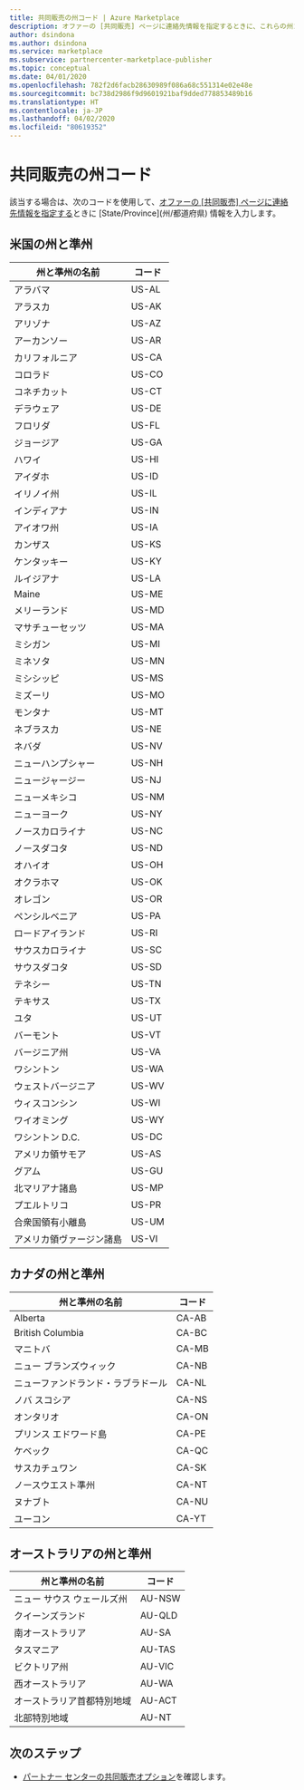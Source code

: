 ```yaml
---
title: 共同販売の州コード | Azure Marketplace
description: オファーの [共同販売] ページに連絡先情報を指定するときに、これらの州コードを使用します。
author: dsindona
ms.author: dsindona
ms.service: marketplace
ms.subservice: partnercenter-marketplace-publisher
ms.topic: conceptual
ms.date: 04/01/2020
ms.openlocfilehash: 782f2d6facb28630989f086a68c551314e02e48e
ms.sourcegitcommit: bc738d2986f9d9601921baf9dded778853489b16
ms.translationtype: HT
ms.contentlocale: ja-JP
ms.lasthandoff: 04/02/2020
ms.locfileid: "80619352"
---
```

# <a name="co-sell-state-and-province-codes"></a>共同販売の州コード

該当する場合は、次のコードを使用して、[オファーの [共同販売] ページに連絡先情報を指定する](commercial-marketplace-co-sell.md#contacts)ときに [State/Province]\(州/都道府県\) 情報を入力します。

## <a name="us-states-and-territories"></a>米国の州と準州

|   州と準州の名前          |   コード    |
|-------------------------------------|-----------|
| アラバマ                             | US-AL     |
| アラスカ                              | US-AK     |
| アリゾナ                             | US-AZ     |
| アーカンソー                            | US-AR     |
| カリフォルニア                          | US-CA     |
| コロラド                            | US-CO     |
| コネチカット                         | US-CT     |
| デラウェア                            | US-DE     |
| フロリダ                             | US-FL     |
| ジョージア                             | US-GA     |
| ハワイ                              | US-HI     |
| アイダホ                               | US-ID     |
| イリノイ州                            | US-IL     |
| インディアナ                             | US-IN     |
| アイオワ州                                | US-IA     |
| カンザス                              | US-KS     |
| ケンタッキー                            | US-KY     |
| ルイジアナ                           | US-LA     |
| Maine                               | US-ME     |
| メリーランド                            | US-MD     |
| マサチューセッツ                       | US-MA     |
| ミシガン                            | US-MI     |
| ミネソタ                           | US-MN     |
| ミシシッピ                         | US-MS     |
| ミズーリ                            | US-MO     |
| モンタナ                             | US-MT     |
| ネブラスカ                            | US-NE     |
| ネバダ                              | US-NV     |
| ニューハンプシャー                       | US-NH     |
| ニュージャージー                          | US-NJ     |
| ニューメキシコ                          | US-NM     |
| ニューヨーク                            | US-NY     |
| ノースカロライナ                      | US-NC     |
| ノースダコタ                        | US-ND     |
| オハイオ                                | US-OH     |
| オクラホマ                            | US-OK     |
| オレゴン                              | US-OR     |
| ペンシルベニア                        | US-PA     |
| ロードアイランド                        | US-RI     |
| サウスカロライナ                      | US-SC     |
| サウスダコタ                        | US-SD     |
| テネシー                           | US-TN     |
| テキサス                               | US-TX     |
| ユタ                                | US-UT     |
| バーモント                             | US-VT     |
| バージニア州                            | US-VA     |
| ワシントン                          | US-WA     |
| ウェストバージニア                       | US-WV     |
| ウィスコンシン                           | US-WI     |
| ワイオミング                             | US-WY     |
| ワシントン D.C.                | US-DC     |
| アメリカ領サモア                      | US-AS     |
| グアム                                | US-GU     |
| 北マリアナ諸島            | US-MP     |
| プエルトリコ                         | US-PR     |
| 合衆国領有小離島 | US-UM    |
| アメリカ領ヴァージン諸島                 | US-VI    |

## <a name="canadian-provinces-and-territories"></a>カナダの州と準州

|   州と準州の名前       |   コード    |
|-------------------------------------|-----------|
| Alberta                             |  CA-AB    |
| British Columbia                    |  CA-BC    |
| マニトバ                            |  CA-MB    |
| ニュー ブランズウィック                       |  CA-NB    |
| ニューファンドランド・ラブラドール           |  CA-NL    |
| ノバ スコシア                         |  CA-NS    |
| オンタリオ                             |  CA-ON    |
| プリンス エドワード島                |  CA-PE    |
| ケベック                              |  CA-QC    |
| サスカチュワン                        |  CA-SK    |
| ノースウエスト準州               |  CA-NT    |
| ヌナブト                             |  CA-NU    |
| ユーコン                               |  CA-YT    |


## <a name="australian-states-and-territories"></a>オーストラリアの州と準州

|   州と準州の名前          |   コード    |
|-------------------------------------|-----------|
| ニュー サウス ウェールズ州                     |  AU-NSW   |
| クイーンズランド                          |  AU-QLD   |
| 南オーストラリア                     |  AU-SA    |
| タスマニア                            |  AU-TAS   |
| ビクトリア州                            |  AU-VIC   |
| 西オーストラリア                   |  AU-WA    |
| オーストラリア首都特別地域        |  AU-ACT   |
| 北部特別地域                  |  AU-NT    |


## <a name="next-steps"></a>次のステップ

- [パートナー センターの共同販売オプション](./commercial-marketplace-co-sell.md)を確認します。

